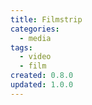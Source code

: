 ```yaml
---
title: Filmstrip
categories:
  - media
tags:
  - video
  - film
created: 0.8.0
updated: 1.0.0
---
```

